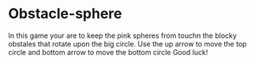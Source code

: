 # Obstacle-sphere
In this game your are to keep the pink spheres from touchn the blocky obstales that rotate upon the big circle. Use the up arrow to move the top circle and bottom arrow to move the bottom circle
Good luck!
